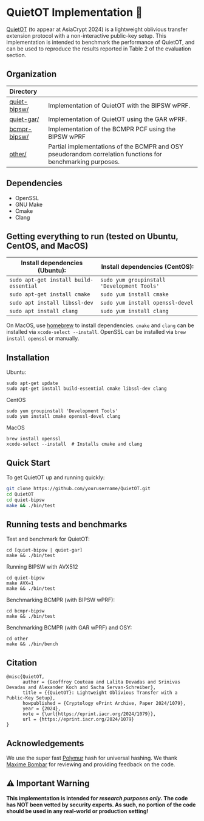 # QuietOT Implementation 🤫

[QuietOT](https://eprint.iacr.org/2024/1079.pdf) (to appear at AsiaCrypt 2024) is a lightweight oblivious transfer extension protocol with a non-interactive public-key setup.
This implementation is intended to benchmark the performance of QuietOT, and can be used to reproduce the results reported in Table 2 of the evaluation section. 


## Organization

| **Directory**                    |                                                                |
| :------------------------------- | :------------------------------------------------------------- |
| [quiet-bipsw/](quiet-bipsw/)     | Implementation of QuietOT with the BIPSW wPRF.                 |
| [quiet-gar/](quiet-gar/)         | Implementation of QuietOT using the GAR wPRF.                  |
| [bcmpr-bipsw/](bcmpr-bipsw/)     | Implementation of the BCMPR PCF using the BIPSW wPRF           |
| [other/](other/)                 | Partial implementations of the BCMPR and OSY pseudorandom correlation functions for benchmarking purposes. |

## Dependencies

- OpenSSL
- GNU Make
- Cmake
- Clang

## Getting everything to run (tested on Ubuntu, CentOS, and MacOS)

| Install dependencies (Ubuntu):         | Install dependencies (CentOS):              |
| -------------------------------------- | ------------------------------------------- |
| `sudo apt-get install build-essential` | `sudo yum groupinstall 'Development Tools'` |
| `sudo apt-get install cmake`           | `sudo yum install cmake`                    |
| `sudo apt install libssl-dev`          | `sudo yum install openssl-devel`            |
| `sudo apt install clang`               | `sudo yum install clang`                    |

On MacOS, use [homebrew](https://brew.sh/) to install dependencies.
`cmake` and `clang` can be installed via `xcode-select --install`.
OpenSSL can be installed via `brew install openssl` or manually.


## Installation

Ubuntu: 
```
sudo apt-get update
sudo apt-get install build-essential cmake libssl-dev clang
```

CentOS
```
sudo yum groupinstall 'Development Tools'
sudo yum install cmake openssl-devel clang
```

MacOS
```
brew install openssl
xcode-select --install  # Installs cmake and clang
```

## Quick Start

To get QuietOT up and running quickly:

```bash
git clone https://github.com/yourusername/QuietOT.git
cd QuietOT
cd quiet-bipsw
make && ./bin/test
```

## Running tests and benchmarks

Test and benchmark for QuietOT:

```
cd [quiet-bipsw | quiet-gar]
make && ./bin/test 
```
Running BIPSW with AVX512
```
cd quiet-bipsw
make AVX=1 
make && ./bin/test 
```

Benchmarking BCMPR (with BIPSW wPRF):

```
cd bcmpr-bipsw
make && ./bin/test
```

Benchmarking BCMPR (with GAR wPRF) and OSY:

```
cd other
make && ./bin/bench
```

## Citation
```
@misc{QuietOT,
      author = {Geoffroy Couteau and Lalita Devadas and Srinivas Devadas and Alexander Koch and Sacha Servan-Schreiber},
      title = {{QuietOT}: Lightweight Oblivious Transfer with a Public-Key Setup},
      howpublished = {Cryptology ePrint Archive, Paper 2024/1079},
      year = {2024},
      note = {\url{https://eprint.iacr.org/2024/1079}},
      url = {https://eprint.iacr.org/2024/1079}
}
```

## Acknowledgements
We use the super fast [Polymur](https://github.com/orlp/polymur-hash) hash for universal hashing. 
We thank [Maxime Bombar](https://github.com/mbombar) for reviewing and providing feedback on the code. 

## ⚠️ Important Warning

**This implementation is intended for _research purposes only_. The code has NOT been vetted by security experts.
As such, no portion of the code should be used in any real-world or production setting!**
